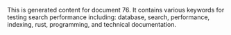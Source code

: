 This is generated content for document 76. It contains various keywords for testing search performance including: database, search, performance, indexing, rust, programming, and technical documentation.